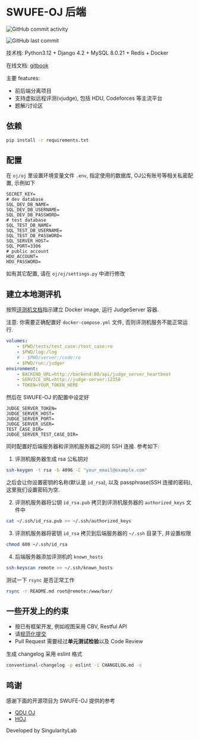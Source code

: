# SWUFE-OJ 后端

![GitHub commit activity](https://img.shields.io/github/commit-activity/m/SingularityLab-SWUFE/SWUFE-OJ-Backend)

![GitHub last commit](https://img.shields.io/github/last-commit/SingularityLab-SWUFE/SWUFE-OJ-Backend)

技术栈: Python3.12 + Django 4.2 + MySQL 8.0.21 + Redis + Docker

在线文档: [gitbook](https://singularity-backend.gitbook.io/backend-online-doc/swufe-oj/readme)

主要 features:

- 前后端分离项目
- 支持虚拟远程评测(vjudge), 包括 HDU, Codeforces 等主流平台
- 题解/讨论区

## 依赖

```bash
pip install -r requirements.txt
```

## 配置

在 `oj/oj` 里设置环境变量文件 `.env`, 指定使用的数据库, OJ公有账号等相关私密配置, 示例如下

```plaintext
SECRET_KEY=
# dev database
SQL_DEV_DB_NAME=
SQL_DEV_DB_USERNAME=
SQL_DEV_DB_PASSWORD=
# test database
SQL_TEST_DB_NAME=
SQL_TEST_DB_USERNAME=
SQL_TEST_DB_PASSWORD=
SQL_SERVER_HOST=
SQL_PORT=3306
# public account
HDU_ACCOUNT=
HDU_PASSWORD=
```

如有其它配置, 请在 `oj/oj/settings.py` 中进行修改

## 建立本地测评机

按照[评测机文档](https://github.com/QingdaoU/JudgeServer)指示建立 Docker image, 运行 JudgeServer 容器.

注意: 你需要正确配置好 `docker-compose.yml` 文件, 否则评测机服务不能正常运行.

```yml
volumes:
    - $PWD/tests/test_case:/test_case:ro
    - $PWD/log:/log
    # - $PWD/server:/code:ro
    - $PWD/run:/judger
environment:
    - BACKEND_URL=http://backend:80/api/judge_server_heartbeat
    - SERVICE_URL=http://judge-server:12358
    - TOKEN=YOUR_TOKEN_HERE
```

然后在 SWUFE-OJ 的配置中设定好

```env
JUDGE_SERVER_TOKEN=
JUDGE_SERVER_HOST=
JUDGE_SERVER_PORT=
JUDGE_SERVER_USER=
TEST_CASE_DIR=
JUDGE_SERVER_TEST_CASE_DIR=
```

同时配置好后端服务器和评测机服务器之间的 SSH 连接. 参考如下:

1. 评测机服务器生成 rsa 公私钥对

```bash
ssh-keygen -t rsa -b 4096 -C "your_email@example.com"
```

之后会让你设置密钥的名称(默认是 `id_rsa`), 以及 passphrase(SSH 连接的密码), 这里我们设置密码为空.

2. 评测机服务器将公钥 `id_rsa.pub` 拷贝到评测机服务器的 `authorized_keys` 文件中

```bash
cat ~/.ssh/id_rsa.pub >> ~/.ssh/authorized_keys
```

3. 评测机服务器将密钥 `id_rsa` 拷贝到后端服务器的 `~/.ssh` 目录下, 并设置权限

```bash
chmod 600 ~/.ssh/id_rsa
```

4. 后端服务器添加评测机的 `known_hosts`

```bash
ssh-keyscan remote >> ~/.ssh/known_hosts
```

测试一下 `rsync` 是否正常工作

```bash
rsync -r README.md root@remote:/www/bar/
```

## 一些开发上的约束

- 按已有框架开发, 例如视图采用 CBV, Restful API
- 请[规范化提交](https://www.conventionalcommits.org/zh-hans/v1.0.0/)
- Pull Request 需要经过**单元测试检验**以及 Code Review

生成 changelog 采用 eslint 格式

```bash
conventional-changelog -p eslint -i CHANGELOG.md -s
```

## 鸣谢

感谢下面的开源项目为 SWUFE-OJ 提供的参考

- [QDU OJ](https://github.com/QingdaoU/OnlineJudge)
- [HOJ](https://github.com/HimitZH/HOJ)

Developed by SingularityLab

